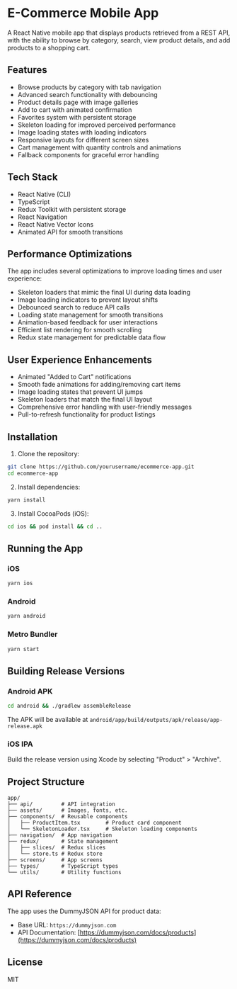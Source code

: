 # E-Commerce Mobile App

A React Native mobile app that displays products retrieved from a REST API, with the ability to browse by category, search, view product details, and add products to a shopping cart.

## Features

- Browse products by category with tab navigation
- Advanced search functionality with debouncing
- Product details page with image galleries
- Add to cart with animated confirmation
- Favorites system with persistent storage
- Skeleton loading for improved perceived performance
- Image loading states with loading indicators
- Responsive layouts for different screen sizes
- Cart management with quantity controls and animations
- Fallback components for graceful error handling

## Tech Stack

- React Native (CLI)
- TypeScript
- Redux Toolkit with persistent storage
- React Navigation
- React Native Vector Icons
- Animated API for smooth transitions

## Performance Optimizations

The app includes several optimizations to improve loading times and user experience:

- Skeleton loaders that mimic the final UI during data loading
- Image loading indicators to prevent layout shifts
- Debounced search to reduce API calls
- Loading state management for smooth transitions
- Animation-based feedback for user interactions
- Efficient list rendering for smooth scrolling
- Redux state management for predictable data flow

## User Experience Enhancements

- Animated "Added to Cart" notifications
- Smooth fade animations for adding/removing cart items
- Image loading states that prevent UI jumps
- Skeleton loaders that match the final UI layout
- Comprehensive error handling with user-friendly messages
- Pull-to-refresh functionality for product listings

## Installation

1. Clone the repository:
```bash
git clone https://github.com/yourusername/ecommerce-app.git
cd ecommerce-app
```

2. Install dependencies:
```bash
yarn install
```

3. Install CocoaPods (iOS):
```bash
cd ios && pod install && cd ..
```

## Running the App

### iOS
```bash
yarn ios
```

### Android
```bash
yarn android
```

### Metro Bundler
```bash
yarn start
```

## Building Release Versions

### Android APK
```bash
cd android && ./gradlew assembleRelease
```
The APK will be available at `android/app/build/outputs/apk/release/app-release.apk`

### iOS IPA
Build the release version using Xcode by selecting "Product" > "Archive".

## Project Structure

```
app/
├── api/         # API integration
├── assets/      # Images, fonts, etc.
├── components/  # Reusable components
│   ├── ProductItem.tsx        # Product card component
│   └── SkeletonLoader.tsx     # Skeleton loading components
├── navigation/  # App navigation
├── redux/       # State management
│   ├── slices/  # Redux slices
│   └── store.ts # Redux store
├── screens/     # App screens
├── types/       # TypeScript types
└── utils/       # Utility functions
```

## API Reference

The app uses the DummyJSON API for product data:
- Base URL: `https://dummyjson.com`
- API Documentation: [https://dummyjson.com/docs/products](https://dummyjson.com/docs/products)

## License

MIT
